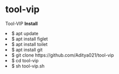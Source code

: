 # tool-vip
Tool-VIP
<b> Install </b>
<li>$ apt update
  <li>$ apt install figlet
    <li>$ apt install toilet
    <li>$ apt install git
<li>$ git clone https://github.com/Aditya021/tool-vip
  <li>$ cd tool-vip
    <li>$ sh tool-vip.sh
      
